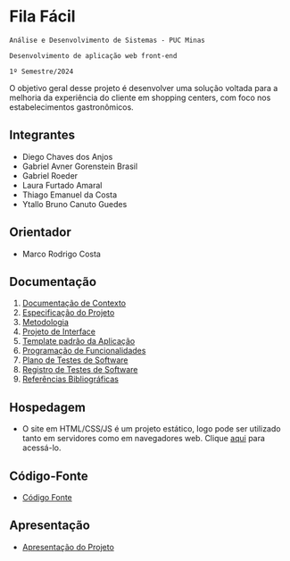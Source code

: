 # Fila Fácil

`Análise e Desenvolvimento de Sistemas - PUC Minas`

`Desenvolvimento de aplicação web front-end`

`1º Semestre/2024`

O objetivo geral desse projeto é desenvolver uma solução voltada para a melhoria da experiência do cliente em shopping centers, com foco nos estabelecimentos gastronômicos.

## Integrantes

* Diego Chaves dos Anjos
* Gabriel Avner Gorenstein Brasil
* Gabriel Roeder
* Laura Furtado Amaral
* Thiago Emanuel da Costa
* Ytallo Bruno Canuto Guedes

## Orientador

* Marco Rodrigo Costa

## Documentação

1. [Documentação de Contexto](./doc/01-Documentação%20de%20Contexto.md)
2. [Especificação do Projeto](./doc/02-Especificação%20do%20Projeto.md)
3. [Metodologia](./doc/03-Metodologia.md)
4. [Projeto de Interface](./doc/04-Projeto%20de%20Interface.md)
5. [Template padrão da Aplicação](./doc/05-Template%20padrão%20da%20Aplicação.md)
6. [Programação de Funcionalidades](./doc/06-Programação%20de%20Funcionalidades.md)
7. [Plano de Testes de Software](./doc/07-Plano%20de%20Testes%20de%20Software.md)
8. [Registro de Testes de Software](./doc/08-Registro%20de%20Testes%20de%20Software.md)
9. [Referências Bibliográficas](./doc/09-Referências.md)

## Hospedagem

* O site em HTML/CSS/JS é um projeto estático, logo pode ser utilizado tanto em servidores como em navegadores web. Clique [aqui](url-ainda-nao-disponivel) para acessá-lo.

## Código-Fonte

* [Código Fonte](./src/README.md)

## Apresentação

* [Apresentação do Projeto](./presentation/README.md)

